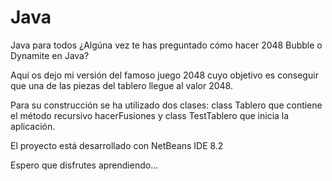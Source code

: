 # Java
Java para todos
¿Algúna vez te has preguntado cómo hacer 2048 Bubble o Dynamite en Java?

Aquí os dejo mi versión del famoso juego 2048 cuyo objetivo es conseguir que una de las piezas del tablero llegue al valor 2048.

Para su construcción se ha utilizado dos clases: class Tablero que contiene el método recursivo hacerFusiones y  class TestTablero que inicia la aplicación.

El proyecto está desarrollado con NetBeans IDE 8.2

Espero que disfrutes aprendiendo...


